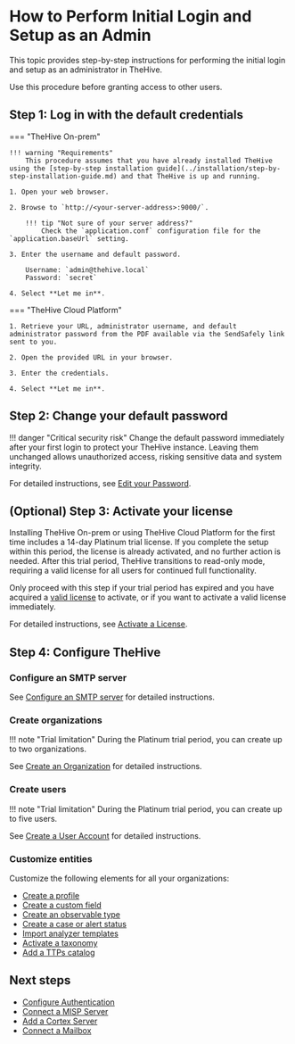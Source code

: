 # How to Perform Initial Login and Setup as an Admin

This topic provides step-by-step instructions for performing the initial login and setup as an administrator in TheHive.

Use this procedure before granting access to other users.

## Step 1: Log in with the default credentials

=== "TheHive On-prem"

    !!! warning "Requirements"
        This procedure assumes that you have already installed TheHive using the [step-by-step installation guide](../installation/step-by-step-installation-guide.md) and that TheHive is up and running.

    1. Open your web browser.

    2. Browse to `http://<your-server-address>:9000/`.

        !!! tip "Not sure of your server address?"
            Check the `application.conf` configuration file for the `application.baseUrl` setting.

    3. Enter the username and default password.

        Username: `admin@thehive.local`
        Password: `secret`

    4. Select **Let me in**.

=== "TheHive Cloud Platform"

    1. Retrieve your URL, administrator username, and default administrator password from the PDF available via the SendSafely link sent to you.

    2. Open the provided URL in your browser.

    3. Enter the credentials.

    4. Select **Let me in**.

## Step 2: Change your default password

!!! danger "Critical security risk"
    Change the default password immediately after your first login to protect your TheHive instance. Leaving them unchanged allows unauthorized access, risking sensitive data and system integrity.

For detailed instructions, see [Edit your Password](../user-guides/manage-password.md#edit-your-password).

## (Optional) Step 3: Activate your license

<!-- md:version 5.3 --> Installing TheHive On-prem or using TheHive Cloud Platform for the first time includes a 14-day Platinum trial license. If you complete the setup within this period, the license is already activated, and no further action is needed. After this trial period, TheHive transitions to read-only mode, requiring a valid license for all users for continued full functionality.

Only proceed with this step if your trial period has expired and you have acquired a [valid license](../installation/licenses/about-licenses.md) to activate, or if you want to activate a valid license immediately.

For detailed instructions, see [Activate a License](../installation/licenses/activate-a-license.md).

## Step 4: Configure TheHive

### Configure an SMTP server

See [Configure an SMTP server](configure-smtp-server.md) for detailed instructions.

### Create organizations

!!! note "Trial limitation"
    During the Platinum trial period, you can create up to two organizations.

See [Create an Organization](./organizations/create-an-organization.md) for detailed instructions.

### Create users

!!! note "Trial limitation"
    During the Platinum trial period, you can create up to five users.

See [Create a User Account](../user-guides/organization/configure-organization/manage-user-accounts/create-a-user-account.md) for detailed instructions.

### Customize entities

Customize the following elements for all your organizations:

* [Create a profile](./profiles/create-a-profile.md)
* [Create a custom field](./custom-fields/create-a-custom-field.md)
* [Create an observable type](./observable-types/create-an-observable-type.md)
* [Create a case or alert status](./status/create-a-status.md)
* [Import analyzer templates](import-analyzer-templates.md)
* [Activate a taxonomy](./taxonomies/activate-deactivate-a-taxonomy.md)
* [Add a TTPs catalog](./ttps/add-a-catalog.md)

<h2>Next steps</h2>

* [Configure Authentication](./authentication/configure-authentication.md)
* [Connect a MISP Server](./misp-integration/connect-a-misp-server.md)
* [Add a Cortex Server](./cortex/add-a-cortex-server.md)
* [Connect a Mailbox](./email-intake-connector/connect-a-mailbox.md)